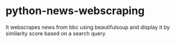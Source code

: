 # python-news-webscraping
It webscrapes news from bbc using beautifulsoup and display it by similarity score based on a search query
